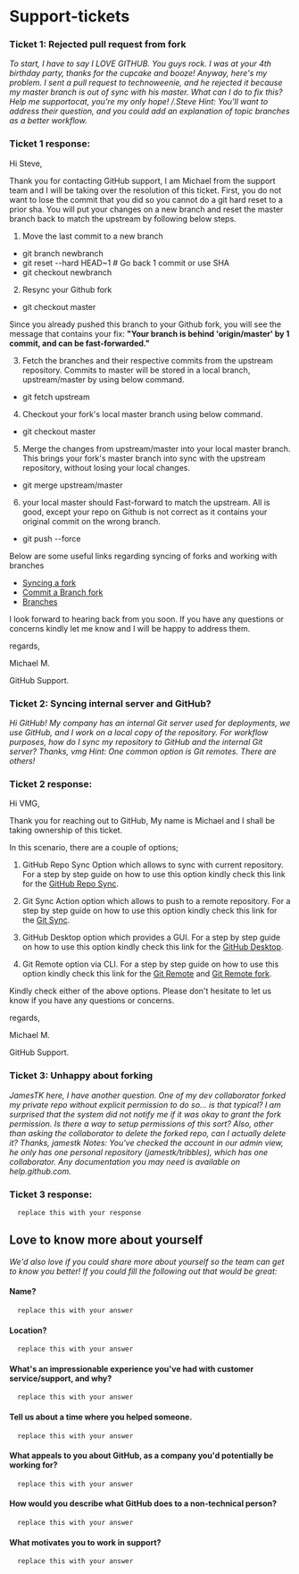 # Support-tickets

### **Ticket 1: Rejected pull request from fork**
*To start, I have to say I LOVE GITHUB. You guys rock. I was at your 4th birthday party,
thanks for the cupcake and booze!
Anyway, here's my problem. I sent a pull request to technoweenie, and he rejected it because
my master branch is out of sync with his master. What can I do to fix this?
Help me supportocat, you're my only hope!
/.Steve
Hint: You'll want to address their question, and you could add an explanation of topic
branches as a better workflow.*

### **Ticket 1 response:**
Hi Steve,
      
Thank you for contacting GitHub support, I am Michael from the support team and I will be taking over the resolution of this ticket.
First, you do not want to lose the commit that you did so you cannot do a git hard reset to a prior sha. You will put your changes on a new branch and reset the master branch back to match the upstream by following below steps.

1. Move the last commit to a new branch
* git branch newbranch
* git reset --hard HEAD~1 # Go back 1 commit or use SHA
* git checkout newbranch

2. Resync your Github fork
* git checkout master
      
Since you already pushed this branch to your Github fork, you will see the message that contains your fix:
**"Your branch is behind 'origin/master' by 1 commit, and can be fast-forwarded."**

3. Fetch the branches and their respective commits from the upstream repository. Commits to master will be stored in a local branch, upstream/master by using below command.
* git fetch upstream

4. Checkout your fork's local master branch using below command.
* git checkout master

5. Merge the changes from upstream/master into your local master branch. This brings your fork's master branch into sync with the upstream repository, without losing your local changes.
* git merge upstream/master

6. your local master should Fast-forward to match the upstream. All is good, except your repo on Github is not correct as it contains your original commit on the wrong branch.
* git push --force

Below are some useful links regarding syncing of forks and working with branches
* [Syncing a fork](https://help.github.com/en/github/collaborating-with-issues-and-pull-requests/syncing-a-fork)
* [Commit a Branch fork](https://help.github.com/en/github/collaborating-with-issues-and-pull-requests/committing-changes-to-a-pull-request-branch-created-from-a-fork)
* [Branches](https://help.github.com/en/github/collaborating-with-issues-and-pull-requests/about-branches)
            
I look forward to hearing back from you soon. If you have any questions or concerns kindly let me know and I will be happy to address them.

regards,

Michael M.

GitHub Support.


### **Ticket 2: Syncing internal server and GitHub?**
*Hi GitHub! My company has an internal Git server used for deployments, we use GitHub,
and I work on a local copy of the repository. For workflow purposes, how do I sync my
repository to GitHub and the internal Git server?
Thanks,
vmg
Hint: One common option is Git remotes. There are others!*

### **Ticket 2 response:**
Hi VMG,

Thank you for reaching out to GitHub, My name is Michael and I shall be taking ownership of this ticket.

In this scenario, there are a couple of options;
1. GitHub Repo Sync Option which allows to sync with current repository. For a step by step guide on how to use this option kindly check this link for the [GitHub Repo Sync](https://github.com/marketplace/actions/github-repo-sync).

2. Git Sync Action option which allows to push to a remote repository. For a step by step guide on how to use this option kindly check this link for the [Git Sync](https://github.com/marketplace/actions/git-sync-action).

3. GitHub Desktop option which provides a GUI. For a step by step guide on how to use this option kindly check this link for the [GitHub Desktop](https://help.github.com/en/desktop/contributing-to-projects/syncing-your-branch).

4. Git Remote option via CLI. For a step by step guide on how to use this option kindly check this link for the [Git Remote](https://help.github.com/en/github/using-git/adding-a-remote) and [Git Remote fork](https://help.github.com/en/github/collaborating-with-issues-and-pull-requests/configuring-a-remote-for-a-fork).

Kindly check either of the above options. Please don't hesitate to let us know if you have any questions or concerns.

regards,

Michael M.

GitHub Support.







### **Ticket 3: Unhappy about forking**
*JamesTK here, I have another question.
One of my dev collaborator forked my private repo without explicit permission to do so... is
that typical? I am surprised that the system did not notify me if it was okay to grant the fork
permission. Is there a way to setup permissions of this sort? Also, other than asking the
collaborator to delete the forked repo, can I actually delete it?
Thanks, jamestk
Notes:
You've checked the account in our admin view, he only has one personal repository
(jamestk/tribbles), which has one collaborator. Any documentation you may need is available
on help.github.com.*

### **Ticket 3 response:**
      replace this with your response

## **Love to know more about yourself**
*We'd also love if you could share more about yourself so the team can get to know you
better! If you could fill the following out that would be great:*

#### **Name?**
      replace this with your answer

#### **Location?**
      replace this with your answer

#### **What's an impressionable experience you've had with customer service/support, and why?**
      replace this with your answer

#### **Tell us about a time where you helped someone.**
      replace this with your answer

#### **What appeals to you about GitHub, as a company you'd potentially be working for?**
      replace this with your answer

#### **How would you describe what GitHub does to a non-technical person?**
      replace this with your answer

#### **What motivates you to work in support?**
      replace this with your answer
